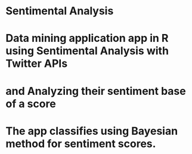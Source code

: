 # Sentimental Analysis
# Data mining application app in R using Sentimental Analysis with Twitter APIs 
# and Analyzing their sentiment base of a score
# The app classifies using Bayesian method for sentiment scores.
